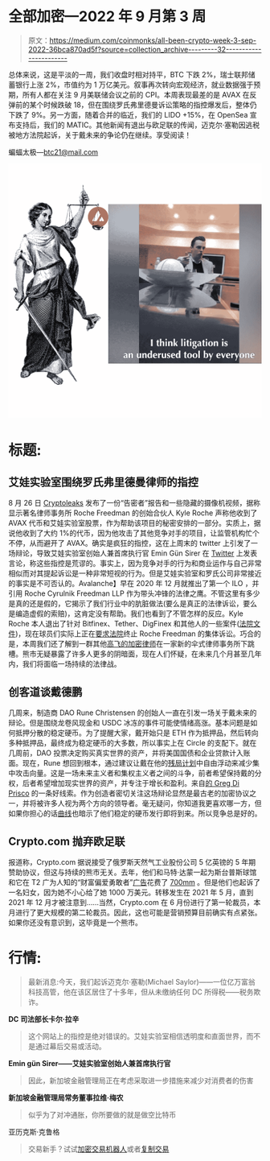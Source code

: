 # 全部加密—2022 年 9 月第 3 周

> 原文：<https://medium.com/coinmonks/all-been-crypto-week-3-sep-2022-36bca870ad5f?source=collection_archive---------32----------------------->

总体来说，这是平淡的一周，我们收盘时相对持平，BTC 下跌 2%，瑞士联邦储蓄银行上涨 2%，市值约为 1 万亿美元。叙事再次转向宏观经济，就业数据强于预期，所有人都在关注 9 月美联储会议之前的 CPI。本周表现最差的是 AVAX 在反弹前的某个时候跌破 18，但在围绕罗氏弗里德曼诉讼策略的指控爆发后，整体仍下跌了 9%。另一方面，随着合并的临近，我们的 LIDO +15%，在 OpenSea 宣布支持后，我们的 MATIC。其他新闻有退出与欧足联的传闻，迈克尔·塞勒因逃税被地方法院起诉，关于戴未来的争论仍在继续。享受阅读！

蝙蝠太极—[btc21@mail.com](mailto:btc21@mail.com)

![](img/483e4382dcffa377597f4961d97a30dd.png)

# 标题:

## 艾娃实验室围绕罗氏弗里德曼律师的指控

8 月 26 日 [Cryptoleaks](https://cryptoleaks.info/case-no-3) 发布了一份“告密者”报告和一些隐藏的摄像机视频，据称显示著名律师事务所 Roche Freedman 的创始合伙人 Kyle Roche 声称他收到了 AVAX 代币和艾娃实验室股票，作为帮助该项目的秘密安排的一部分。实质上，据说他收到了大约 1%的代币，因为他攻击了其他竞争对手的项目，让监管机构忙个不停，从而避开了 AVAX。确实是疯狂的指控，这在上周末的 twitter 上引发了一场辩论，导致艾娃实验室创始人兼首席执行官 Emin Gün Sirer 在 [Twitter](https://twitter.com/el33th4xor/status/1564006450531377156) 上发表言论，称这些指控是荒谬的。事实上，因为竞争对手的行为和商业运作与自己非常相似而对其提起诉讼是一种非常短视的行为。但是艾娃实验室和罗氏公司非常接近的事实是不可否认的。Avalanche】早在 2020 年 12 月就推出了第一个 ILO ，并引用 Roche Cyrulnik Freedman LLP 作为带头冲锋的法律之鹰。不管这里有多少是真的还是假的，它揭示了我们行业中的肮脏做法(要么是真正的法律诉讼，要么是编造虚假的索赔)，这肯定没有帮助。我们也看到了不管怎样的反应。Kyle Roche 本人退出了针对 Bitfinex、Tether、DigFinex 和其他人的一些案件([法院文件](https://storage.courtlistener.com/recap/gov.uscourts.nysd.524076/gov.uscourts.nysd.524076.229.0.pdf))，现在球员们实际上正在[要求法院](https://www.theblock.co/post/167615/poloniex-and-bittrex-join-tether-in-asking-court-to-terminate-roche-freedman-from-class-action)终止 Roche Freedman 的集体诉讼。巧合的是，本周我们还了解到一群其他[高飞的加密律师](https://www.coindesk.com/business/2022/09/01/5-top-crypto-lawyers-join-law-firm-brown-rudnicks-digital-commerce-practice/)在一家新的伞式律师事务所下跳槽。熊市无疑暴露了许多人更多的阴暗面，现在人们怀疑，在未来几个月甚至几年内，我们将面临一场持续的法律战。

## 创客道谈戴德鹏

几周来，制造商 DAO Rune Christensen 的创始人一直在引发一场关于戴未来的辩论。但是围绕龙卷风现金和 USDC 冰冻的事件可能使情绪高涨。基本问题是如何抵押分散的稳定硬币。为了提醒大家，戴开始只是 ETH 作为抵押品，然后转向多种抵押品，最终成为稳定硬币的大多数，所以事实上在 Circle 的支配下。就在几周前，DAO 投票决定购买真实世界的资产，并将美国国债和企业贷款计入账面。现在，Rune 想回到根本，通过建议让戴在他的[残局计划](https://forum.makerdao.com/t/endgame-plan-timeline-to-free-floating-dai/17529)中自由浮动来减少集中攻击向量。这是一场未来主义者和集权主义者之间的斗争，前者希望保持戴的分权，后者希望增加现实世界的资产，并专注于增长和盈利。来自[的 Greg Di Prisco](https://twitter.com/g_dip/status/1564716178819653632) 的一条好线索。作为创造者密切关注这场辩论显然是最古老的加密协议之一，并将被许多人视为两个方向的领导者。毫无疑问，你知道我更喜欢哪一方，但如果你担心的话[曲线](https://www.cryptotimes.io/curve-finance-to-launch-its-stablecoin-possibly-next-month/)也暗示了他们稳定的硬币发行即将到来。所以竞争总是好的。

## Crypto.com 抛弃欧足联

报道称，Crypto.com 据说接受了俄罗斯天然气工业股份公司 5 亿英镑的 5 年期赞助协议，但这与持续的熊市无关。去年，他们和马特·达蒙一起为斯台普斯球馆和它在 T2 广为人知的“财富偏爱勇敢者”[广告](https://www.youtube.com/watch?v=9hBC5TVdYT8)花费了 [700mm](https://decrypt.co/86267/crypto-com-pays-700-million-naming-rights-lakers-clippers-arena-reports) 。但是他们也起诉了一名妇女，因为她不小心给了她 1000 万美元。转移发生在 2021 年 5 月，直到 2021 年 12 月才被注意到……当然，Crypto.com 在 6 月份进行了第一轮裁员，本月进行了更大规模的第二轮裁员。因此，这也可能是营销预算目前确实有点紧张。如果你还没有意识到，这毕竟是一个熊市。

# **行情:**

> 最新消息:今天，我们起诉迈克尔·塞勒(Michael Saylor)——一位亿万富翁科技高管，他在该区居住了十多年，但从未缴纳任何 DC 所得税——税务欺诈。

**DC 司法部长卡尔·拉辛**

> 这个网站上的指控是绝对错误的。艾娃实验室相信透明度和直面世界，而不是通过幕后交易或活动。

**Emin gün Sirer——艾娃实验室创始人兼首席执行官**

> 因此，新加坡金融管理局正在考虑采取进一步措施来减少对消费者的伤害

**新加坡金融管理局常务董事拉维·梅农**

> 似乎为了对冲通胀，你所要做的就是做空比特币

亚历克斯·克鲁格

> 交易新手？试试[加密交易机器人](/coinmonks/crypto-trading-bot-c2ffce8acb2a)或者[复制交易](/coinmonks/top-10-crypto-copy-trading-platforms-for-beginners-d0c37c7d698c)